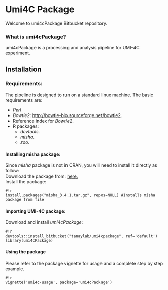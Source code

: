 # Umi4C Package #

Welcome to umi4cPackage Bitbucket repository.

### What is umi4cPackage? ###
umi4cPackage is a processing and analysis pipeline for UMI-4C experiment. 

## Installation
### Requirements:
The pipeline is designed to run on a standard linux machine. The basic requirements are: 

- _Perl_
- _Bowtie2_: <http://bowtie-bio.sourceforge.net/bowtie2>.
- Reference index for _Bowtie2_.
- R packages:
    * _devtools_.
    * _misha_.
    * _zoo_.


#### Installing misha package:
Since _misha_ package is not in CRAN, you will need to install it directly as follow:  
Download the package from: [here.](http://compgenomics.weizmann.ac.il/tanay/?page_id=617)   
Install the package:
```
#!r
install.packages("misha_3.4.1.tar.gz", repos=NULL) #Installs misha package from file
```


#### Importing UMI-4C package:
Download and install *umi4cPackage*: 
```
#!r
devtools::install_bitbucket("tanaylab/umi4cpackage", ref='default')
library(umi4cPackage)
```

#### Using the package
Please refer to the package vignette for usage and a complete step by step example.
```
#!r
vignette('umi4c-usage', package='umi4cPackage') 
```